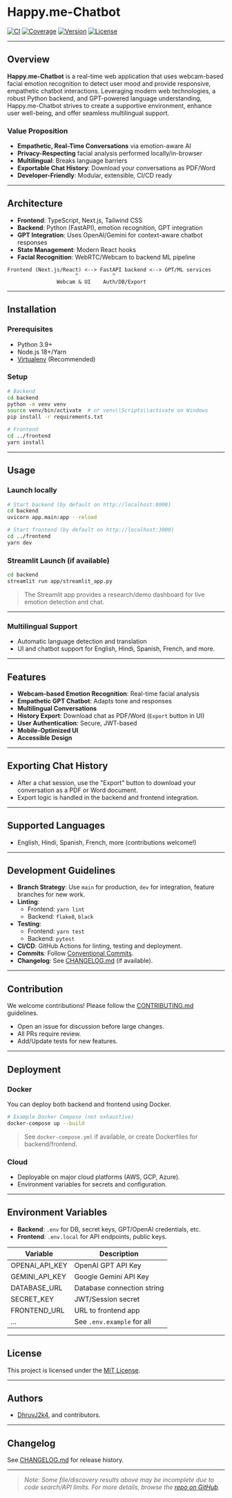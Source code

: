 # Happy.me-Chatbot

[![CI](https://img.shields.io/github/actions/workflow/status/DhruvJ2k4/Happy.me-Chatbot/ci.yml?branch=master)](https://github.com/DhruvJ2k4/Happy.me-Chatbot/actions)
[![Coverage](https://img.shields.io/badge/coverage-unknown-lightgrey)](https://github.com/DhruvJ2k4/Happy.me-Chatbot/actions)
[![Version](https://img.shields.io/github/v/release/DhruvJ2k4/Happy.me-Chatbot)](https://github.com/DhruvJ2k4/Happy.me-Chatbot/releases)
[![License](https://img.shields.io/github/license/DhruvJ2k4/Happy.me-Chatbot)](https://github.com/DhruvJ2k4/Happy.me-Chatbot/blob/master/LICENSE)

---

## Overview

**Happy.me-Chatbot** is a real-time web application that uses webcam-based facial emotion recognition to detect user mood and provide responsive, empathetic chatbot interactions. Leveraging modern web technologies, a robust Python backend, and GPT-powered language understanding, Happy.me-Chatbot strives to create a supportive environment, enhance user well-being, and offer seamless multilingual support.

### Value Proposition

- **Empathetic, Real-Time Conversations** via emotion-aware AI
- **Privacy-Respecting** facial analysis performed locally/in-browser
- **Multilingual**: Breaks language barriers
- **Exportable Chat History**: Download your conversations as PDF/Word
- **Developer-Friendly**: Modular, extensible, CI/CD ready

---

## Architecture

- **Frontend**: TypeScript, Next.js, Tailwind CSS
- **Backend**: Python (FastAPI), emotion recognition, GPT integration
- **GPT Integration**: Uses OpenAI/Gemini for context-aware chatbot responses
- **State Management**: Modern React hooks
- **Facial Recognition**: WebRTC/Webcam to backend ML pipeline

```
Frontend (Next.js/React) <--> FastAPI backend <--> GPT/ML services
                      ^           ^
                Webcam & UI    Auth/DB/Export
```

---

## Installation

### Prerequisites

- Python 3.9+
- Node.js 18+/Yarn
- [Virtualenv](https://virtualenv.pypa.io/) (Recommended)

### Setup

```bash
# Backend
cd backend
python -m venv venv
source venv/bin/activate  # or venv\\Scripts\\activate on Windows
pip install -r requirements.txt

# Frontend
cd ../frontend
yarn install
```

---

## Usage

### Launch locally

```bash
# Start backend (by default on http://localhost:8000)
cd backend
uvicorn app.main:app --reload

# Start frontend (by default on http://localhost:3000)
cd ../frontend
yarn dev
```

### Streamlit Launch (if available)

```bash
cd backend
streamlit run app/streamlit_app.py
```
> The Streamlit app provides a research/demo dashboard for live emotion detection and chat.

---

### Multilingual Support

- Automatic language detection and translation
- UI and chatbot support for English, Hindi, Spanish, French, and more.

---

## Features

- **Webcam-based Emotion Recognition**: Real-time facial analysis
- **Empathetic GPT Chatbot**: Adapts tone and responses
- **Multilingual Conversations**
- **History Export**: Download chat as PDF/Word (`Export` button in UI)
- **User Authentication**: Secure, JWT-based
- **Mobile-Optimized UI**
- **Accessible Design**

---

## Exporting Chat History

- After a chat session, use the "Export" button to download your conversation as a PDF or Word document.
- Export logic is handled in the backend and frontend integration.

---

## Supported Languages

- English, Hindi, Spanish, French, more (contributions welcome!)

---

## Development Guidelines

- **Branch Strategy**: Use `main` for production, `dev` for integration, feature branches for new work.
- **Linting**: 
  - Frontend: `yarn lint`
  - Backend: `flake8`, `black`
- **Testing**: 
  - Frontend: `yarn test`
  - Backend: `pytest`
- **CI/CD**: GitHub Actions for linting, testing and deployment.
- **Commits**: Follow [Conventional Commits](https://www.conventionalcommits.org/).
- **Changelog**: See [CHANGELOG.md](https://github.com/DhruvJ2k4/Happy.me-Chatbot/blob/master/CHANGELOG.md) (if available).

---

## Contribution

We welcome contributions! Please follow the [CONTRIBUTING.md](CONTRIBUTING.md) guidelines.

- Open an issue for discussion before large changes.
- All PRs require review.
- Add/Update tests for new features.

---

## Deployment

### Docker

You can deploy both backend and frontend using Docker.

```bash
# Example Docker Compose (not exhaustive)
docker-compose up --build
```
> See `docker-compose.yml` if available, or create Dockerfiles for backend/frontend.

### Cloud

- Deployable on major cloud platforms (AWS, GCP, Azure).
- Environment variables for secrets and configuration.

---

## Environment Variables

- **Backend**: `.env` for DB, secret keys, GPT/OpenAI credentials, etc.
- **Frontend**: `.env.local` for API endpoints, public keys.

| Variable                | Description                          |
|-------------------------|--------------------------------------|
| OPENAI_API_KEY          | OpenAI GPT API Key                   |
| GEMINI_API_KEY          | Google Gemini API Key                |
| DATABASE_URL            | Database connection string           |
| SECRET_KEY              | JWT/Session secret                   |
| FRONTEND_URL            | URL to frontend app                  |
| ...                     | See `.env.example` for all           |

---

## License

This project is licensed under the [MIT License](https://github.com/DhruvJ2k4/Happy.me-Chatbot/blob/master/LICENSE).

---

## Authors

- [DhruvJ2k4](https://github.com/DhruvJ2k4), and contributors.

---

## Changelog

See [CHANGELOG.md](https://github.com/DhruvJ2k4/Happy.me-Chatbot/blob/master/CHANGELOG.md) for release history.

---

> _Note: Some file/discovery results above may be incomplete due to code search/API limits. For more details, browse the [repo on GitHub](https://github.com/DhruvJ2k4/Happy.me-Chatbot)._
